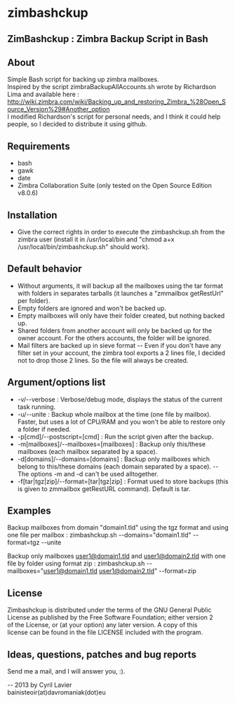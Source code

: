 zimbashckup
===========

ZimBashckup : Zimbra Backup Script in Bash
------------------------------------------

About
-----
Simple Bash script for backing up zimbra mailboxes.  
Inspired by the script zimbraBackupAllAccounts.sh wrote by Richardson Lima and available here : http://wiki.zimbra.com/wiki/Backing_up_and_restoring_Zimbra_%28Open_Source_Version%29#Another_option  
I modified Richardson's script for personal needs, and I think it could help people, so I decided to distribute it using github.

Requirements
------------
- bash
- gawk
- date
- Zimbra Collaboration Suite (only tested on the Open Source Edition v8.0.6)

Installation
------------
- Give the correct rights in order to execute the zimbashckup.sh from the zimbra user (install it in /usr/local/bin and "chmod a+x /usr/local/bin/zimbashckup.sh" should work).

Default behavior
----------------
- Without arguments, it will backup all the mailboxes using the tar format with folders in separates tarballs (it launches a "zmmailbox getRestUrl" per folder).
- Empty folders are ignored and won't be backed up.
- Empty mailboxes will only have their folder created, but nothing backed up.
- Shared folders from another account will only be backed up for the owner account. For the others accounts, the folder will be ignored.
- Mail filters are backed up in sieve format
-- Even if you don't have any filter set in your account, the zimbra tool exports a 2 lines file, I decided not to drop those 2 lines. So the file will always be created.

Argument/options list
---------------------
- -v/--verbose : Verbose/debug mode, displays the status of the current task running.
- -u/--unite : Backup whole mailbox at the time (one file by mailbox). Faster, but uses a lot of CPU/RAM and you won't be able to restore only a folder if needed.
- -p[cmd]/--postscript=[cmd] : Run the script given after the backup.
- -m[mailboxes]/--mailboxes=[mailboxes] : Backup only this/these mailboxes (each mailbox separated by a space).
- -d[domains]/--domains=[domains] : Backup only mailboxes which belong to this/these domains (each domain separated by a space).
-- The options -m and -d can't be used alltogether.
- -f[tar|tgz|zip]/--format=[tar|tgz|zip] : Format used to store backups (this is given to zmmailbox getRestURL command). Default is tar.

Examples
--------

Backup mailboxes from domain "domain1.tld" using the tgz format and using one file per mailbox : 
	zimbashckup.sh --domains="domain1.tld" --format=tgz --unite

Backup only mailboxes user1@domain1.tld and user1@domain2.tld with one file by folder using format zip :
	zimbashckup.sh --mailboxes="user1@domain1.tld user1@domain2.tld" --format=zip

License
-------
Zimbashckup is distributed under the terms of the GNU General Public  
License as published by the Free Software Foundation; either version 2  
of the License, or (at your option) any later version.  A copy of this  
license can be found in the file LICENSE included with the program.  

Ideas, questions, patches and bug reports
-----------------------------------------
Send me a mail, and I will answer you, :).

--
2013 by Cyril Lavier  
bainisteoir(at)davromaniak(dot)eu
